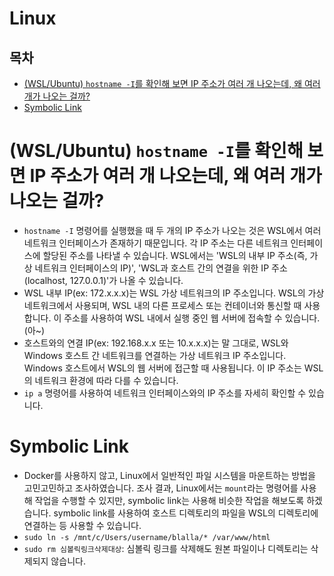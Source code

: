 # Linux

## 목차

- [(WSL/Ubuntu) `hostname -I`를 확인해 보면 IP 주소가 여러 개 나오는데, 왜 여러 개가 나오는 걸까?](#wslubuntu-hostname--i를-확인해-보면-ip-주소가-여러-개-나오는데-왜-여러-개가-나오는-걸까)
- [Symbolic Link](#symbolic-link)

# (WSL/Ubuntu) `hostname -I`를 확인해 보면 IP 주소가 여러 개 나오는데, 왜 여러 개가 나오는 걸까?

- `hostname -I` 명령어를 실행했을 때 두 개의 IP 주소가 나오는 것은 WSL에서 여러 네트워크 인터페이스가 존재하기 때문입니다. 각 IP 주소는 다른 네트워크 인터페이스에 할당된 주소를 나타낼 수 있습니다. WSL에서는 'WSL의 내부 IP 주소(즉, 가상 네트워크 인터페이스의 IP)', 'WSL과 호스트 간의 연결을 위한 IP 주소(localhost, 127.0.0.1)'가 나올 수 있습니다.
- WSL 내부 IP(ex: 172.x.x.x)는 WSL 가상 네트워크의 IP 주소입니다. WSL의 가상 네트워크에서 사용되며, WSL 내의 다른 프로세스 또는 컨테이너와 통신할 때 사용합니다. 이 주소를 사용하여 WSL 내에서 실행 중인 웹 서버에 접속할 수 있습니다. (아~)
- 호스트와의 연결 IP(ex: 192.168.x.x 또는 10.x.x.x)는 말 그대로, WSL와 Windows 호스트 간 네트워크를 연결하는 가상 네트워크 IP 주소입니다. Windows 호스트에서 WSL의 웹 서버에 접근할 때 사용됩니다. 이 IP 주소는 WSL의 네트워크 환경에 따라 다를 수 있습니다.
- `ip a` 명령어를 사용하여 네트워크 인터페이스와의 IP 주소를 자세히 확인할 수 있습니다.

# Symbolic Link

- Docker를 사용하지 않고, Linux에서 일반적인 파일 시스템을 마운트하는 방법을 고민고민하고 조사하였습니다. 조사 결과, Linux에서는 `mount`라는 명령어를 사용해 작업을 수행할 수 있지만, symbolic link는 사용해 비슷한 작업을 해보도록 하겠습니다. symbolic link를 사용하여 호스트 디렉토리의 파일을 WSL의 디렉토리에 연결하는 등 사용할 수 있습니다.
- `sudo ln -s /mnt/c/Users/username/blalla/* /var/www/html`
- `sudo rm 심볼릭링크삭제대상`: 심볼릭 링크를 삭제해도 원본 파일이나 디렉토리는 삭제되지 않습니다.